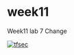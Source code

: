 # week11
Week11 lab 7
Change


[![tfsec](https://github.com/revanthpavan/week11/actions/workflows/tfsec.yml/badge.svg?branch=prod)](https://github.com/revanthpavan/week11/actions/workflows/tfsec.yml)
